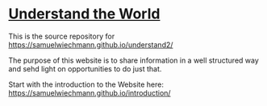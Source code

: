 # [Understand the World](https://samuelwiechmann.github.io/understand2/)

This is the source repository for https://samuelwiechmann.github.io/understand2/

The purpose of this website is to share information in a well structured way and sehd light on opportunities to do just that.

Start with the introduction to the Website here: https://samuelwiechmann.github.io/introduction/
